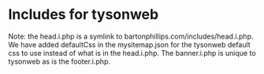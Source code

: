 # Includes for tysonweb
Note: the head.i.php is a symlink to bartonphillips.com/includes/head.i.php.
We have added defaultCss in the mysitemap.json for the tysonweb default css to use instead of what is in the head.i.php.
The banner.i.php is unique to tysonweb as is the footer.i.php.
